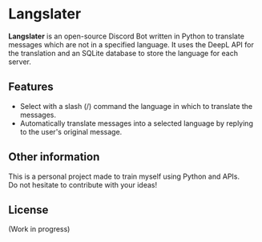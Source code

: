 # Langslater

**Langslater** is an open-source Discord Bot written in Python to translate messages which are not in a specified language. It uses the DeepL API for the translation and an SQLite database to store the language for each server.

## Features
* Select with a slash (/) command the language in which to translate the messages.
* Automatically translate messages into a selected language by replying to the user's original message.

## Other information
This is a personal project made to train myself using Python and APIs. \
Do not hesitate to contribute with your ideas!

## License
(Work in progress)
